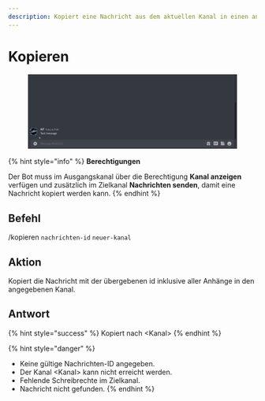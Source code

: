 ```yaml
---
description: Kopiert eine Nachricht aus dem aktuellen Kanal in einen anderen Kanal.
---
```


# Kopieren

<figure><img src="../.gitbook/assets/Seymour-Copy.gif" alt=""><figcaption></figcaption></figure>

{% hint style="info" %}
**Berechtigungen**

Der Bot muss im Ausgangskanal über die Berechtigung **Kanal anzeigen** verfügen und zusätzlich im Zielkanal **Nachrichten senden**, damit eine Nachricht kopiert werden kann.
{% endhint %}

## Befehl

/kopieren `nachrichten-id` `neuer-kanal`

## Aktion

Kopiert die Nachricht mit der übergebenen id inklusive aller Anhänge in den angegebenen Kanal.

## Antwort

{% hint style="success" %}
Kopiert nach \<Kanal>
{% endhint %}

{% hint style="danger" %}
* Keine gültige Nachrichten-ID angegeben.
* Der Kanal \<Kanal> kann nicht erreicht werden.
* Fehlende Schreibrechte im Zielkanal.
* Nachricht nicht gefunden.
{% endhint %}

